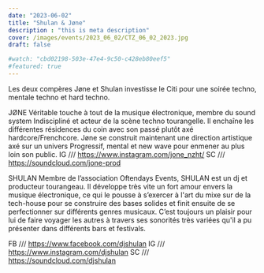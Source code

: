 ```yaml
---
date: "2023-06-02"
title: "Shulan & Jøne"
description : "this is meta description"
cover: /images/events/2023_06_02/CTZ_06_02_2023.jpg
draft: false

#watch: "cbd02198-503e-47e4-9c50-c428eb80eef5"
#featured: true
---
```


Les deux compères Jøne et Shulan investisse le Citi pour une soirée techno, mentale techno et hard techno.

JØNE
Véritable touche à tout de la musique électronique, membre du sound system Indiscipliné et acteur de la scène techno tourangelle. Il enchaîne les différentes résidences du coin avec son passé plutôt axé hardcore/Frenchcore. Jøne se construit maintenant une direction artistique axé sur un univers Progressif, mental et new wave pour enmener au plus loin son public.
IG /// https://www.instagram.com/jone_nzht/
SC /// https://soundcloud.com/jone-prod

SHULAN
Membre de l’association Oftendays Events, SHULAN est un dj et producteur tourangeau.
Il développe très vite un fort amour envers la musique électronique, ce qui le pousse à s’exercer à l'art du mixe sur de la tech-house pour se construire des bases solides et finit ensuite de se perfectionner sur différents genres musicaux.
C’est toujours un plaisir pour lui de faire voyager les autres à travers ses sonorités très variées qu'il a pu présenter dans différents bars et festivals.

FB /// https://www.facebook.com/djshulan
IG /// https://www.instagram.com/djshulan
SC /// https://soundcloud.com/djshulan
